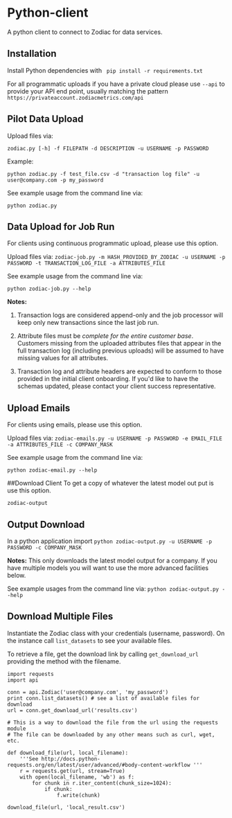 # Python-client
A python client to connect to Zodiac for data services.

## Installation

Install Python dependencies with
` pip install -r requirements.txt`


For all programmatic uploads if you have a private cloud please use
`--api` to provide your API end point, usually matching the pattern `https://privateaccount.zodiacmetrics.com/api`


## Pilot Data Upload

Upload files via:

`zodiac.py [-h] -f FILEPATH -d DESCRIPTION -u USERNAME -p PASSWORD`

Example:

 `python zodiac.py -f test_file.csv -d "transaction log file" -u user@company.com -p my_password`

See example usage from the command line via:

   `python zodiac.py`


## Data Upload for Job Run

For clients using continuous programmatic upload, please use this option.

Upload files via:
 `zodiac-job.py -m HASH_PROVIDED_BY_ZODIAC -u USERNAME -p PASSWORD -t TRANSACTION_LOG_FILE -a ATTRIBUTES_FILE`

See example usage from the command line via:

`python zodiac-job.py --help`

**Notes:**

1. Transaction logs are considered append-only and the job processor will keep only new transactions since the last job run.

1. Attribute files must be _complete for the entire customer base_. Customers missing from the uploaded attributes files that appear in the full transaction log (including previous uploads) will be assumed to have missing values for all attributes.


1. Transaction log and attribute headers are expected to conform to those provided in the initial client onboarding. If you'd like to have the schemas updated, please contact your client success representative.


## Upload Emails

For clients using emails, please use this option.

Upload files via:
 `zodiac-emails.py -u USERNAME -p PASSWORD -e EMAIL_FILE -a ATTRIBUTES_FILE -c COMPANY_MASK`

See example usage from the command line via:

`python zodiac-email.py --help`


##Download Client
To get a copy of whatever the latest model out put is use this option.

`zodiac-output `

## Output Download

In a python application import
`python zodiac-output.py -u USERNAME -p PASSWORD -c COMPANY_MASK`

**Notes:**
This only downloads the latest model output for a company.  If you have multiple models
you will want to use the more advanced facilities below.

See example usages from the command line via:
`python zodiac-output.py --help`


## Download Multiple Files

Instantiate the Zodiac class with your credentials (username, password).  On the instance call `list_datasets` to see your available files.

To retrieve a file, get the download link by calling `get_download_url` providing the method with the filename.


```
import requests
import api

conn = api.Zodiac('user@company.com', 'my_password')
print conn.list_datasets() # see a list of available files for download
url = conn.get_download_url('results.csv')

# This is a way to download the file from the url using the requests module
# The file can be downloaded by any other means such as curl, wget, etc.

def download_file(url, local_filename):
    '''See http://docs.python-requests.org/en/latest/user/advanced/#body-content-workflow '''
    r = requests.get(url, stream=True)
    with open(local_filename, 'wb') as f:
        for chunk in r.iter_content(chunk_size=1024):
            if chunk:
                f.write(chunk)

download_file(url, 'local_result.csv')
```
